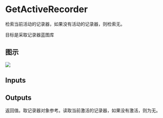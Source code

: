 # GetActiveRecorder

检索当前活动的记录器，如果没有活动的记录器，则检索无。

目标是采取记录器蓝图库

## 图示

![]($-20221218-21100867.png)

## Inputs

## Outputs

返回值。取记录器对象参考。读取当前激活的记录器，如果没有激活，则为无。
